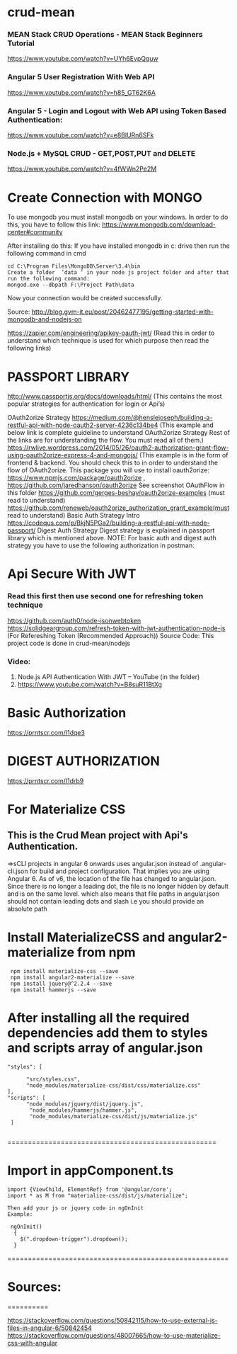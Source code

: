 # crud-mean

### MEAN Stack CRUD Operations - MEAN Stack Beginners Tutorial
https://www.youtube.com/watch?v=UYh6EvpQquw

### Angular 5 User Registration With Web API
https://www.youtube.com/watch?v=h85_GT62K6A

### Angular 5 - Login and Logout with Web API using Token Based Authentication:
https://www.youtube.com/watch?v=e8BlURn6SFk

### Node.js + MySQL CRUD - GET,POST,PUT and DELETE
https://www.youtube.com/watch?v=4fWWn2Pe2M

# Create Connection with MONGO

To use mongodb you must install mongodb on your windows.
In order to do this, you have to follow this link: 
https://www.mongodb.com/download-center#community

After installing do this:
If you have installed mongodb in c: drive then run the following command in cmd
```
cd C:\Program Files\MongoDB\Server\3.4\bin
Create a folder  ‘data ‘ in your node js project folder and after that run the following command:
mongod.exe --dbpath F:\Project Path\data
```
Now your connection would be created successfully.

Source: http://blog.gvm-it.eu/post/20462477195/getting-started-with-mongodb-and-nodejs-on


https://zapier.com/engineering/apikey-oauth-jwt/ (Read this in order to understand which technique is used for which purpose then read the following links)
# PASSPORT LIBRARY
http://www.passportjs.org/docs/downloads/html/ (This contains the most popular strategies for authentication for login or Api’s)

OAuth2orize Strategy
https://medium.com/@henslejoseph/building-a-restful-api-with-node-oauth2-server-4236c134be4 (This example and below link is complete guideline to understand OAuth2orize Strategy Rest of the links are for understanding the flow. You must read all of them.)
https://rwlive.wordpress.com/2014/05/26/oauth2-authorization-grant-flow-using-oauth2orize-express-4-and-mongojs/ (This example is in the form of frontend & backend. You should check this to in order to understand the flow of OAuth2orize.
This package you will use to install oauth2orize: https://www.npmjs.com/package/oauth2orize , https://github.com/jaredhanson/oauth2orize
See screenshot OAuthFlow in this folder
https://github.com/gerges-beshay/oauth2orize-examples (must read to understand)
https://github.com/reneweb/oauth2orize_authorization_grant_example(must read to understand)
Basic Auth Strategy Intro
https://codequs.com/p/BkjN5PGa2/building-a-restful-api-with-node-passport/
Digest Auth Strategy 
Digest strategy is explained in passport library which is mentioned above. 
NOTE: For basic auth and digest auth strategy  you have to use the following authorization in postman:

# Api Secure With JWT
### Read this first then use second one for refreshing token technique
https://github.com/auth0/node-jsonwebtoken
https://solidgeargroup.com/refresh-token-with-jwt-authentication-node-js (For Refereshing Token (Recommended Approach))
Source Code: This project code is done in crud-mean/nodejs

### Video: 
1.	Node.js API Authentication With JWT – YouTube (in the folder)
2.	 https://www.youtube.com/watch?v=B8suR11BtXg

# Basic Authorization
https://prntscr.com/l1dqe3

# DIGEST AUTHORIZATION
https://prntscr.com/l1drb9

# For Materialize CSS

## This is the Crud Mean project with Api's Authentication.

=>sCLI projects in angular 6 onwards uses angular.json instead of .angular-cli.json for build and project configuration. That implies you are using Angular 6. 
As of v6, the location of the file has changed to angular.json. Since there is no longer a leading dot, the file is no longer hidden by default and is on the same level. which also means that file paths in angular.json should not contain leading dots and slash i.e you should provide an absolute path 

# Install MaterializeCSS and angular2-materialize from npm

```
 npm install materialize-css --save 
 npm install angular2-materialize --save 
 npm install jquery@^2.2.4 --save
 npm install hammerjs --save
```
After installing all the required dependencies add them to styles and scripts array of angular.json
=============================================
```
"styles": [

      "src/styles.css",
      "node_modules/materialize-css/dist/css/materialize.css"
],
"scripts": [
      "node_modules/jquery/dist/jquery.js",
       "node_modules/hammerjs/hammer.js",
       "node_modules/materialize-css/dist/js/materialize.js"
 ]
 
 ```
===================================================
# Import in appComponent.ts

```
import {ViewChild, ElementRef} from '@angular/core';
import * as M from "materialize-css/dist/js/materialize";

Then add your js or jquery code in ngOnInit
Example:

 ngOnInit()
  {
    $(".dropdown-trigger").dropdown();
  }
 ```
======================================================

# Sources:
==========

https://stackoverflow.com/questions/50842115/how-to-use-external-js-files-in-angular-6/50842454
https://stackoverflow.com/questions/48007665/how-to-use-materialize-css-with-angular
